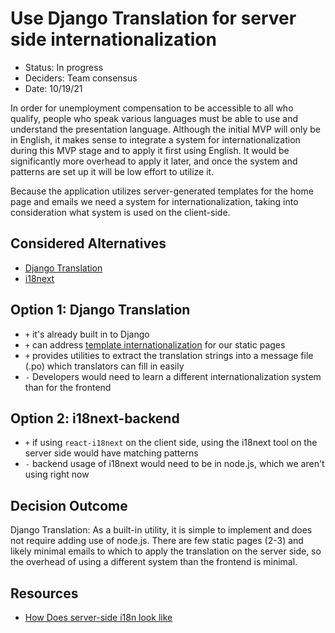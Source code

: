 # Use Django Translation for server side internationalization

- Status: In progress
- Deciders: Team consensus
- Date: 10/19/21

In order for unemployment compensation to be accessible to all who qualify, people who speak various languages must
be able to use and understand the presentation language. Although the initial MVP will only be in English, it
makes sense to integrate a system for internationalization during this MVP stage and to apply it first using English. It
would be significantly more overhead to apply it later, and once the system and patterns are set up it will be low effort
to utilize it.

Because the application utilizes server-generated templates for the home page and emails we need a system for internationalization,
taking into consideration what system is used on the client-side.

## Considered Alternatives

- [Django Translation](https://docs.djangoproject.com/en/3.2/topics/i18n/translation)
- [i18next](https://github.com/i18next/i18next-fs-backend)

## Option 1: Django Translation

- `+` it's already built in to Django
- `+` can address [template internationalization](https://docs.djangoproject.com/en/3.2/topics/i18n/translation/#internationalization-in-template-code) for our static pages
- `+` provides utilities to extract the translation strings into a message file (.po) which translators can fill in easily
- `-` Developers would need to learn a different internationalization system than for the frontend

## Option 2: i18next-backend

- `+` if using `react-i18next` on the client side, using the i18next tool on the server side would have matching patterns
- `-` backend usage of i18next would need to be in node.js, which we aren't using right now

## Decision Outcome

Django Translation: As a built-in utility, it is simple to implement and does not require adding use of node.js. There
are few static pages (2-3) and likely minimal emails to which to apply the translation on the server side, so the overhead
of using a different system than the frontend is minimal.

## Resources

- [How Does server-side i18n look like](https://dev.to/adrai/how-does-server-side-internationalization-i18n-look-like-5f4c)
